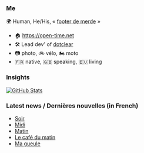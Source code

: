 ### Me

🌍 Human, He/His, « [footer de merde](https://open-time.net/post/2013/07/17/La-veritable-histoire-du-Footer-de-merde-) » 
* 🏠 https://open-time.net 
* 🛠️ Lead dev' of [dotclear](https://git.dotclear.org/dev/dotclear)
* 📷 photo, 🚲 vélo, 🏍️ moto 
* 🇫🇷 native, 🇬🇧 speaking, 🇪🇺 living

### Insights

[![GitHub Stats](https://github-readme-stats-sigma-five.vercel.app/api?username=franck-paul)](https://github.com/franck-paul)

### Latest news / Dernières nouvelles (in French)

<!-- BLOG-POST-LIST:START -->
- [Soir](https://open-time.net/post/2024/05/07/Soir)
- [Midi](https://open-time.net/post/2024/05/06/Midi)
- [Matin](https://open-time.net/post/2024/05/05/Matin)
- [Le café du matin](https://open-time.net/post/2024/05/04/Le-cafe-du-matin)
- [Ma gueule](https://open-time.net/post/2024/05/03/Ma-gueule)
<!-- BLOG-POST-LIST:END -->
